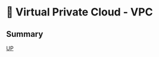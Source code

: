 # 🔐 Virtual Private Cloud - VPC

[]()
[]()
[]()
[]()
[]()
[]()
[]()

## Summary

[UP](#🔐-virtual-private-Cloud---vpc)
